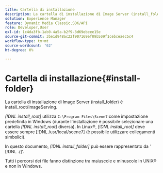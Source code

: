```yaml
---
title: Cartella di installazione
description: La cartella di installazione di Image Server (install_folder) è install_root/ImageServing.
solution: Experience Manager
feature: Dynamic Media Classic,SDK/API
role: Developer,User
exl-id: 1c4da3fb-1ab0-4a5a-b2f9-3d69ebeee15e
source-git-commit: 3be1d948ac22f907169ef09b509f1cebceaec5c4
workflow-type: tm+mt
source-wordcount: '62'
ht-degree: 0%

---
```


# Cartella di installazione{#install-folder}

La cartella di installazione di Image Server (install_folder) è install_root/ImageServing.

*[!DNL install_root]* utilizza `C:\Program Files\Scene7` come impostazione predefinita in Windows (durante l&#39;installazione è possibile selezionare una cartella *[!DNL install_root]* diversa). In Linux®, *[!DNL install_root]* deve essere sempre [!DNL /usr/local/scene7] (è possibile utilizzare collegamenti simbolici).

In questo documento, *[!DNL install_folder]* può essere rappresentato da &#39; [!DNL ./]&#39;.

Tutti i percorsi dei file fanno distinzione tra maiuscole e minuscole in UNIX® e non in Windows.
